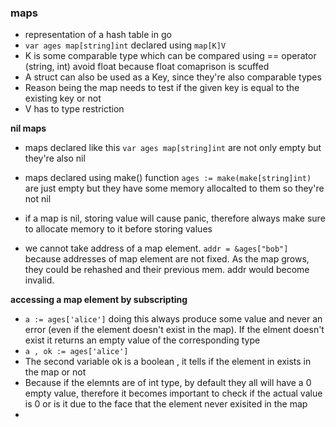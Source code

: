 ### maps
- representation of a hash table in go
- `var ages map[string]int` declared using `map[K]V`
- K is some comparable type which can be compared using == operator (string, int) avoid float because float comaprison is scuffed
- A struct can also be used as a Key, since they're also comparable types 
- Reason being the map needs to test if the given key is equal to the existing key or not
- V has to type restriction

**nil maps**
- maps declared like this `var ages map[string]int` are not only empty but they're also nil
- maps declared using make() function `ages := make(make[string]int)` are just empty but they have some memory allocalted to them so they're not nil
- if a map is nil, storing value will cause panic, therefore always make sure to allocate memory to it before storing values

- we cannot take address of a map element. `addr = &ages["bob"]` because addresses of map element are not fixed. As the map grows, they could be rehashed and their previous mem. addr would become invalid.

**accessing a map element by subscripting**
- `a := ages['alice']` doing this always produce some value and never an error (even if the element doesn't exist in the map). If the elment doesn't exist it returns an empty value of the corresponding type
- `a , ok := ages['alice']`
- The second variable ok is a boolean , it tells if the element in exists in the map or not
- Because if the elemnts are of int type, by default they all will have a 0 empty value, therefore it becomes important to check if the actual value is 0 or is it due to the face that the element never exisited in the map
-
